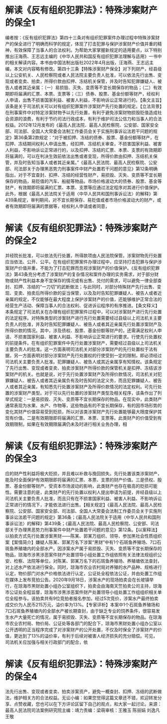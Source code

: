# 解读《反有组织犯罪法》：特殊涉案财产的保全1

编者按：《反有组织犯罪法》第四十三条对有组织犯罪案件办理过程中特殊涉案财产的保全进行了明确而科学的规定，体现了打击犯罪与保护涉案财产价值并重的精神，有效保障了当事人的合法权利。为帮助大家掌握新规定的适用要点，以下特别推出汪海燕、王志远主编的《中华人民共和国反有组织犯罪法理解与适用》一书中的相关解读内容。本书由中国法制出版社2022年4月出版，汪海燕、王志远主编，本文对内容略有修改。第四十三条【特殊涉案财产保全】对下列财产，经县级以上公安机关、人民检察院或者人民法院主要负责人批准，可以依法先行出售、变现或者变卖、拍卖，所得价款由扣押、冻结机关保管，并及时告知犯罪嫌疑人、被告人或者其近亲属：（一）易损毁、灭失、变质等不宜长期保存的物品；（二）有效期即将届满的汇票、本票、支票等；（三）债券、股票、基金份额等财产，经权利人申请，出售不损害国家利益、被害人利益，不影响诉讼正常进行的。【条文主旨】该条是关于司法机关可以对有组织犯罪案件涉案财产先行处置的规定。【立法背景】在刑事案件中对特定涉案财物予以先行处置，有利于避免涉案财物损毁贬值造成社会资源的浪费，有利于节约司法行政成本，有利于维护司法公信力和当事人的合法权益。2012年12月发布的《最高人民法院、最高人民检察院、公安部、国家安全部、司法部、全国人大常委会法制工作委员会关于实施刑事诉讼法若干问题的规定》第36条第2款规定：“对于被扣押、冻结的债券、股票、基金份额等财产，在扣押、冻结期间权利人申请出售，经扣押、冻结机关审查，不损害国家利益、被害人利益，不影响诉讼正常进行的，以及扣押、冻结的汇票、本票、支票的有效期即将届满的，可以在判决生效前依法出售或者变现，所得价款由扣押、冻结机关保管，并及时告知当事人或者其近亲属。”《最高人民法院、最高人民检察院、公安部、司法部关于办理黑恶势力刑事案件中财产处置若干问题的意见》第12条明确指出，对于不宜查封、扣押、冻结的经营性财产，易损毁、灭失、变质等不宜长期保存的物品，易贬值的汽车、船艇等物品，市场价格波动大的债券、股票、基金等财产，有效期即将届满的汇票、本票、支票等应通过法定程序对其进行价值保护。此外，根据《最高人民法院关于适用〈中华人民共和国刑事诉讼法〉的解释》第439条规定，审判期间，对不宜长期保存、易贬值或者市场价格波动大的财产，或者有效期即将届满的票据等，经权利人申请或者同意，

# 解读《反有组织犯罪法》：特殊涉案财产的保全2

并经院长批准，可以依法先行处置，所得款项由人民法院保管。涉案财物先行处置应当依法、公开、公平。在有组织犯罪案件办理过程中，应坚持打击犯罪与保护涉案财产价值并重，不能为了打击犯罪而忽视涉案财产的价值保护。《反有组织犯罪法》第43条充分考虑了涉案财产的复杂情况和案件办理的实务需求，对于部分财物或财产性利益本身不宜保存的情况或有出售、兑付的需求，可以避免一律全部查封、扣押、冻结的“一刀切”的武断做法；与此同时，对部分特殊财产先行出售、变现、变卖、拍卖后所得价款的妥当保管，以及及时告知犯罪嫌疑人、被告人或者近亲属的规定，不仅能够在最大程度上保护涉案财产的价值，还能够维护正常合法的经营生产活动、保障当事人的合法权利、促进诉讼程序的有序推进。【条文释义】本条规定了司法机关在办理有组织犯罪案件过程中，可以对涉案财产进行先行处置的法定程序。对特殊类型的涉案财产进行先行处置需要经过县级以上司法机关主要负责人的批准，并及时告知犯罪嫌疑人、被告人或者其近亲属先行处置涉案财产及所得价款的情况。其中，涉及债权、股票、基金份额等财产的，还需满足权利人申请、不损害国家利益、被害人利益、不影响诉讼正常进行的要求。行使先行处置权的前提条件。在有组织犯罪案件中先行处置涉案财产，需要经过县级以上司法机关主要负责人的批准。这一方面表明司法机关对部分涉案财产的先行处置权于法有据，另一方面表明对部分涉案财产先行处置权的行使受到一定的限制，即必须经过司法机关主要负责人批准。犯罪嫌疑人、被告人或其近亲属享有知情权。该条规定了先行出售、变现或者变卖、拍卖涉案财产所得价款的保管机关是扣押、冻结该涉案财产的机关。也就是说，对于先行处置涉案财产及所得价款情况，司法机关对犯罪嫌疑人、被告人或者其近亲属负有及时告知的法定义务，而且犯罪嫌疑人、被告人或者其近亲属，有知悉先行处置涉案财产及所得价款情况的法定权利。可先行处置的涉案财产类型。对于可以先行处置的涉案财产类型及相关程序，该条作出了列举式规定：一是易损毁、灭失、变质等不宜长期保存的物品。在现实中，此类财产通常表现为水果、水产、作物等，这些物品有的不宜长期保存，有的因市场形势的变化其财产价值容易受到贬损，所以对该类涉案财产先行处置能够最大限度保护其现有价值。二是有效期限即将届满的汇票、本票、支票等。此类财产的价值受到有效期限制，如果在有效期限届满仍未及时进行相关业务办理，相

# 解读《反有组织犯罪法》：特殊涉案财产的保全3

应的财产性利益将极大贬损，并且难以补救与挽回损失。先行处置该类涉案财产，能及时全面保护有效期限即将届满的汇票、本票、支票的财产价值。三是债权、股票、基金份额等财产。受资本市场波动的影响，此类财产也存在极高的贬损可能性。需要注意的是，此类财产的先行处置以权利人提出申请为前提，并经县级以上司法机关主要负责人批准，而且只有在不损害国家利益、被害人利益、不影响诉讼正常进行的情况下，才能依法进行出售。【相关规定】《最高人民法院、最高人民检察院、公安部、国家安全部、司法部、全国人大常委会法制工作委员会关于实施刑事诉讼法若干问题的规定》第36条；《最高人民法院关于适用〈中华人民共和国刑事诉讼法〉的解释》第439条；《最高人民法院、最高人民检察院、公安部、司法部关于办理黑恶势力刑事案件中财产处置若干问题的意见》第12条。【以案释法】以拍卖方式先行处置涉案黑财——陈某、郭某万组织、领导、参加黑社会性质组织案【案情简介】嫌疑人陈某、郭某万名下涉案“黑财”中有1个石斑鱼养殖场、7口石斑鱼养殖塘内的全部水产。因涉案水产属于易损毁、灭失、变质等不宜长期保存的物品，琼海市涉黑涉恶案件财产处置领导小组处置工作组依照有关法律法规组织公安、检察、法院等单位，对陈某、郭某万名下的石斑鱼养殖场、养殖塘依法查封，对上述水产依法进行保全。同时，琼海市农业农村局对养殖的水产品种、规格进行认定，物价部门对水产价格依法进行认定，公证处全程依法公证，并由处置工作组在媒体上发布竞拍公告。2020年9月18日，涉案水产的现场拍卖会在长坡镇举行，在琼海市黑财处置小组办公室组织下，拍卖会由海南天竺拍卖公司主持，琼海市公证处全程监督，琼海市涉黑涉恶案件财产处置领导小组处置工作组组织相关单位全程参与。该拍卖共有9位竞拍者报名参加，经过5次竞价，涉案水产最终拍卖成交价为人民币215万元，溢价率为13%。【专家评析】本案中1个石斑鱼养殖场和7口石斑鱼养殖塘内的全部水产被长期查封，由于缺乏专业的饲养条件，很容易发生水产大量死亡的情况，属于易损毁、灭失、变质等不宜长期保存的物品。在琼海市农业农村局、物价局、公证处等各部门的配合下，琼海市黑财处置小组办公室以公开透明的正当程序完成了对涉案财产的公开处置，不仅及时保全了涉案财产的价值，更达到了13%的溢价率，有利于后续对被害人经济损失的充分赔偿。可见，司法机关应加强与相关行政部门的配合，依

# 解读《反有组织犯罪法》：特殊涉案财产的保全4

法先行出售、变现或者变卖、拍卖涉案资产，避免一概查封、扣押、冻结的武断做法，维护相关方的合法权益。无讼小编：如果您觉得这篇文章还不错，欢迎转发分享、点赞收藏，您也可以在下方评论区留下自己的观点，和大家一起讨论。来源：最高人民法院司法案例研究院主编：靖力责编：梁萌审核：王雅玉 陈丽娟 刘逸凡 王敬

